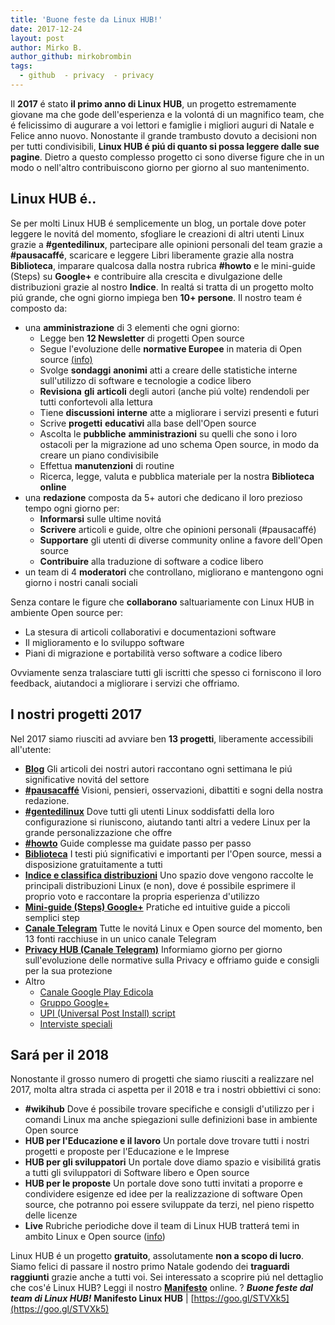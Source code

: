 ```yaml
---
title: 'Buone feste da Linux HUB!'
date: 2017-12-24
layout: post
author: Mirko B.
author_github: mirkobrombin
tags:
  - github  - privacy  - privacy
---
```

Il **2017** é stato **il primo anno di Linux HUB**, un progetto estremamente giovane ma che gode dell'esperienza e la volontá di un magnifico team, che é felicissimo di augurare a voi lettori e famiglie i migliori auguri di Natale e Felice anno nuovo. Nonostante il grande trambusto dovuto a decisioni non per tutti condivisibili, **Linux HUB é piú di quanto si possa leggere dalle sue pagine**. Dietro a questo complesso progetto ci sono diverse figure che in un modo o nell'altro contribuiscono giorno per giorno al suo mantenimento.

## Linux HUB é..

Se per molti Linux HUB é semplicemente un blog, un portale dove poter leggere le novitá del momento, sfogliare le creazioni di altri utenti Linux grazie a **#gentedilinux**, partecipare alle opinioni personali del team grazie a **#pausacaffé**, scaricare e leggere Libri liberamente grazie alla nostra **Biblioteca**, imparare qualcosa dalla nostra rubrica **#howto** e le mini-guide (Steps) su **Google+** e contribuire alla crescita e divulgazione delle distribuzioni grazie al nostro **Indice**. In realtá si tratta di un progetto molto piú grande, che ogni giorno impiega ben **10+ persone**. Il nostro team é composto da:

*   una **amministrazione** di 3 elementi che ogni giorno:
    *   Legge ben **12 Newsletter** di progetti Open source
    *   Segue l'evoluzione delle **normative Europee** in materia di Open source [(info)](https://linuxhub.it/2017/12/16/pausacaffe-la-responsabilita-dei-progetti-per-lopen-source-per-un-mondo-digitale/)
    *   Svolge **sondaggi** **anonimi** atti a creare delle statistiche interne sull'utilizzo di software e tecnologie a codice libero
    *   **Revisiona** **gli** **articoli** degli autori (anche piú volte) rendendoli per tutti confortevoli alla lettura
    *   Tiene **discussioni** **interne** atte a migliorare i servizi presenti e futuri
    *   Scrive **progetti** **educativi** alla base dell'Open source
    *   Ascolta le **pubbliche** **amministrazioni** su quelli che sono i loro ostacoli per la migrazione ad uno schema Open source, in modo da creare un piano condivisibile
    *   Effettua **manutenzioni** di routine
    *   Ricerca, legge, valuta e pubblica materiale per la nostra **Biblioteca** **online**
*   una **redazione** composta da 5+ autori che dedicano il loro prezioso tempo ogni giorno per:
    *   **Informarsi** sulle ultime novitá
    *   **Scrivere** articoli e guide, oltre che opinioni personali (#pausacaffé)
    *   **Supportare** gli utenti di diverse community online a favore dell'Open source
    *   **Contribuire** alla traduzione di software a codice libero
*   un team di 4 **moderatori** che controllano, migliorano e mantengono ogni giorno i nostri canali sociali

Senza contare le figure che **collaborano** saltuariamente con Linux HUB in ambiente Open source per:

*   La stesura di articoli collaborativi e documentazioni software
*   Il miglioramento e lo sviluppo software
*   Piani di migrazione e portabilità verso software a codice libero

Ovviamente senza tralasciare tutti gli iscritti che spesso ci forniscono il loro feedback, aiutandoci a migliorare i servizi che offriamo.

## I nostri progetti 2017

Nel 2017 siamo riusciti ad avviare ben **13 progetti**, liberamente accessibili all'utente:

*   [**Blog**](https://linuxhub.it/) Gli articoli dei nostri autori raccontano ogni settimana le piú significative novitá del settore
*   [**#pausacaffé**](https://linuxhub.it/category/pausa-caffe/) Visioni, pensieri, osservazioni, dibattiti e sogni della nostra redazione.
*   [**#gentedilinux**](https://linuxhub.it/category/gentedilinux/) Dove tutti gli utenti Linux soddisfatti della loro configurazione si riuniscono, aiutando tanti altri a vedere Linux per la grande personalizzazione che offre
*   [**#howto**](https://linuxhub.it/category/%F0%9F%94%A7-howto/) Guide complesse ma guidate passo per passo
*   [**Biblioteca**](https://linuxhub.it/downloads/) I testi piú significativi e importanti per l'Open source, messi a disposizione gratuitamente a tutti
*   [**Indice e classifica distribuzioni**](https://linuxhub.it/distribuzione/) Uno spazio dove vengono raccolte le principali distribuzioni Linux (e non), dove é possibile esprimere il proprio voto e raccontare la propria esperienza d'utilizzo
*   [**Mini-guide (Steps) Google+**](https://plus.google.com/communities/102386287656599997789/stream/c80928d1-0fbb-498d-96cd-63e13cf668c7) Pratiche ed intuitive guide a piccoli semplici step
*   [**Canale Telegram**](https://t.me/linuxhub) Tutte le novitá Linux e Open source del momento, ben 13 fonti racchiuse in un unico canale Telegram
*   [**Privacy HUB (Canale Telegram)**](https://t.me/privacyhub) Informiamo giorno per giorno sull'evoluzione delle normative sulla Privacy e offriamo guide e consigli per la sua protezione
*   Altro
    *   [Canale Google Play Edicola](https://newsstand.google.com/publications/CAAqBwgKMOma_Qow9v6JAw)
    *   [Gruppo Google+](https://plus.google.com/communities/102386287656599997789)
    *   [UPI (Universal Post Install) script](https://github.com/mirkobrombin/Universal-Post-Install)
    *   [Interviste speciali](https://linuxhub.it/category/interviste/)

## Sará per il 2018

Nonostante il grosso numero di progetti che siamo riusciti a realizzare nel 2017, molta altra strada ci aspetta per il 2018 e tra i nostri obbiettivi ci sono:

*   **#wikihub** Dove é possibile trovare specifiche e consigli d'utilizzo per i comandi Linux ma anche spiegazioni sulle definizioni base in ambiente Open source
*   **HUB per l'Educazione e il lavoro** Un portale dove trovare tutti i nostri progetti e proposte per l'Educazione e le Imprese
*   **HUB per gli sviluppatori** Un portale dove diamo spazio e visibilitá gratis a tutti gli sviluppatori di Software libero e Open source
*   **HUB per le proposte** Un portale dove sono tutti invitati a proporre e condividere esigenze ed idee per la realizzazione di software Open source, che potranno poi essere sviluppate da terzi, nel pieno rispetto delle licenze
*   **Live** Rubriche periodiche dove il team di Linux HUB tratterá temi in ambito Linux e Open source ([info](https://linuxhub.it/live/))

Linux HUB é un progetto **gratuito**, assolutamente **non a scopo di lucro**. Siamo felici di passare il nostro primo Natale godendo dei **traguardi raggiunti** grazie anche a tutti voi. Sei interessato a scoprire piú nel dettaglio che cos'é Linux HUB? Leggi il nostro **[Manifesto](https://goo.gl/STVXk5)** online. <span class="emoji">?</span> _**Buone feste dal team di Linux HUB!**_ **Manifesto Linux HUB** | [https://goo.gl/STVXk5](https://goo.gl/STVXk5)